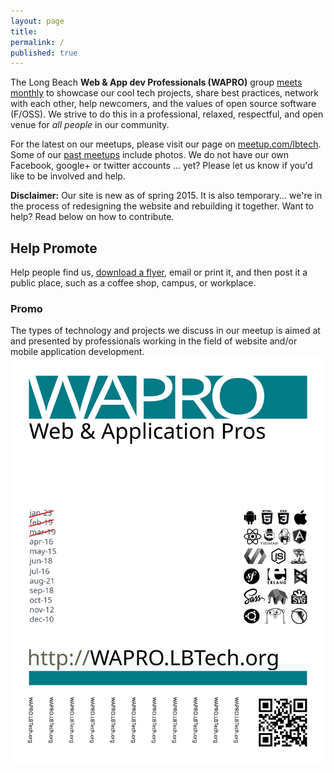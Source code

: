 ```yaml
---
layout: page
title:
permalink: /
published: true
---
```


The Long Beach __Web & App dev Professionals (WAPRO)__ group [meets monthly](http://meetup.com/lbtech) to showcase our cool tech projects, share best practices, network with each other, help newcomers, and the values of open source software (F/OSS).  We strive to do this in a professional, relaxed, respectful, and open venue for _all people_ in our community.

For the latest on our meetups, please visit our page on [meetup.com/lbtech](http://www.meetup.com/lbtech). Some of our [past meetups](http://www.meetup.com/lbtech/#past) include photos.  We do not have our own Facebook, google+ or twitter accounts ... yet?  Please let us know if you'd like to be involved and help.

**Disclaimer:** Our site is new as of spring 2015.  It is also temporary... we're in the process of redesigning the website and rebuilding it together.  Want to help?  Read below on how to contribute.


## Help Promote

Help people find us, [download a flyer](/images/wapro-promotion-flyer.pdf), email or print it, and then post it a public place, such as a coffee shop, campus, or workplace.

### Promo
The types of technology and projects we discuss in our meetup is aimed at and presented by professionals working in the field of website and/or mobile application development.
[![flyer](/images/wapro-promotion-flyer.svg)](/images/wapro-promotion-flyer.pdf)
